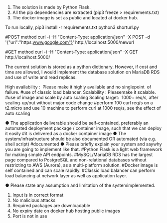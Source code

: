 1. The solution is made by Python Flask.
2. All the pip dependencies are extracted (pip3 freeze > requirements.txt)
3. The docker image is set as public and located at docker hub.

To run locally,
pip3 install -r requirements.txt
python3 shorturl.py

#POST method
curl -i -H "Content-Type: application/json" -X POST -d '{"url":"https:www.google.com"}' http://localhost:5000/newurl

#GET method
curl -i -H "Content-Type: application/json" -X GET http://localhost:5000/<shorturl>

The current solution is stored as a python dictionary. However, if cost and time are allowed, I would implement the database solution on MariaDB RDS and use of write and read replicas.

High availability​ : ​ Please​ make​ it​ highly available and​ no​ single​ point​ ​ of failure.
#use of classic load balancer.
Scalability​ :​ Please​ make​ it​ scalable.
#use of image and scale by auto scaling
Scaling​ target​ : ​ 1000+​ req/s,​ after​ scaling-up/out without​ major​ code​ change
#perform 100 curl req/s on a t2.micro and use 10 machine to perform curl at 1000 req/s, see the effect of auto scaling

● The​ application​ deliverable​ should​ be​ self-contained,​ preferably​ an​ automated
deployment​ package / container image,​ such​ that​ we​ can​ deploy​ it​ easily
#it is delivered as a docker container image
● The​ system/infrastructure​ should​ be​ also​ documented​ OR​ automated​ (via​ e.g.
shell​ script)
#documented
● Please​ briefly​ explain​ your​ system​ and​ say​ why​ you​ are going​ to​ implement
like​ that.
#Python Flask is a light web framework for making simple API endpoints.
#MySQL/MariaDB RDS has the largest page compared to PostgreSQL and non-relational databases without restricting to AWS (Aurora), as a multi-platform solution.
#Docker image is self contained and can scale rapidly.
#Classic load balancer can perform load balancing at network layer as well as application layer.

● Please​ state​ any​ assumption​ and​ limitation​ of​ ​the system​ implemented.
1. Input is in correct format
2. No malicious attacks
3. Required packages are downloadable
4. No expiry date on docker hub hosting public images
5. Port is not in use
